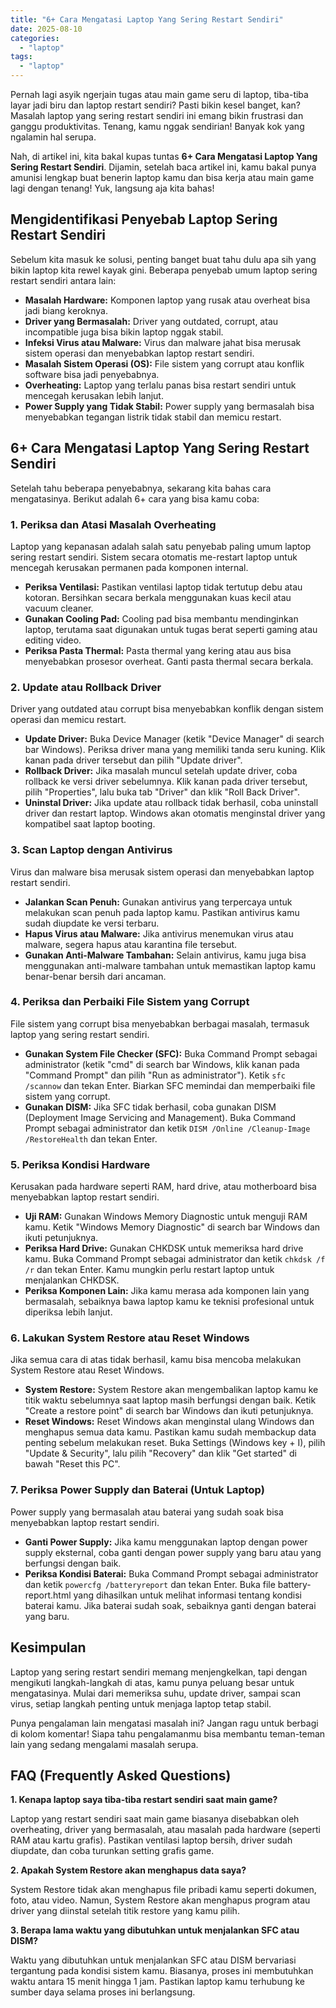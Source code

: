 ```yaml
---
title: "6+ Cara Mengatasi Laptop Yang Sering Restart Sendiri"
date: 2025-08-10
categories: 
  - "laptop"
tags: 
  - "laptop"
---
```


Pernah lagi asyik ngerjain tugas atau main game seru di laptop, tiba-tiba layar jadi biru dan laptop restart sendiri? Pasti bikin kesel banget, kan? Masalah laptop yang sering restart sendiri ini emang bikin frustrasi dan ganggu produktivitas. Tenang, kamu nggak sendirian! Banyak kok yang ngalamin hal serupa.

Nah, di artikel ini, kita bakal kupas tuntas **6+ Cara Mengatasi Laptop Yang Sering Restart Sendiri**. Dijamin, setelah baca artikel ini, kamu bakal punya amunisi lengkap buat benerin laptop kamu dan bisa kerja atau main game lagi dengan tenang! Yuk, langsung aja kita bahas!

## Mengidentifikasi Penyebab Laptop Sering Restart Sendiri

Sebelum kita masuk ke solusi, penting banget buat tahu dulu apa sih yang bikin laptop kita rewel kayak gini. Beberapa penyebab umum laptop sering restart sendiri antara lain:

- **Masalah Hardware:** Komponen laptop yang rusak atau overheat bisa jadi biang keroknya.
- **Driver yang Bermasalah:** Driver yang outdated, corrupt, atau incompatible juga bisa bikin laptop nggak stabil.
- **Infeksi Virus atau Malware:** Virus dan malware jahat bisa merusak sistem operasi dan menyebabkan laptop restart sendiri.
- **Masalah Sistem Operasi (OS):** File sistem yang corrupt atau konflik software bisa jadi penyebabnya.
- **Overheating:** Laptop yang terlalu panas bisa restart sendiri untuk mencegah kerusakan lebih lanjut.
- **Power Supply yang Tidak Stabil:** Power supply yang bermasalah bisa menyebabkan tegangan listrik tidak stabil dan memicu restart.

## 6+ Cara Mengatasi Laptop Yang Sering Restart Sendiri

Setelah tahu beberapa penyebabnya, sekarang kita bahas cara mengatasinya. Berikut adalah 6+ cara yang bisa kamu coba:

### 1\. Periksa dan Atasi Masalah Overheating

Laptop yang kepanasan adalah salah satu penyebab paling umum laptop sering restart sendiri. Sistem secara otomatis me-restart laptop untuk mencegah kerusakan permanen pada komponen internal.

- **Periksa Ventilasi:** Pastikan ventilasi laptop tidak tertutup debu atau kotoran. Bersihkan secara berkala menggunakan kuas kecil atau vacuum cleaner.
- **Gunakan Cooling Pad:** Cooling pad bisa membantu mendinginkan laptop, terutama saat digunakan untuk tugas berat seperti gaming atau editing video.
- **Periksa Pasta Thermal:** Pasta thermal yang kering atau aus bisa menyebabkan prosesor overheat. Ganti pasta thermal secara berkala.

### 2\. Update atau Rollback Driver

Driver yang outdated atau corrupt bisa menyebabkan konflik dengan sistem operasi dan memicu restart.

- **Update Driver:** Buka Device Manager (ketik "Device Manager" di search bar Windows). Periksa driver mana yang memiliki tanda seru kuning. Klik kanan pada driver tersebut dan pilih "Update driver".
- **Rollback Driver:** Jika masalah muncul setelah update driver, coba rollback ke versi driver sebelumnya. Klik kanan pada driver tersebut, pilih "Properties", lalu buka tab "Driver" dan klik "Roll Back Driver".
- **Uninstal Driver:** Jika update atau rollback tidak berhasil, coba uninstall driver dan restart laptop. Windows akan otomatis menginstal driver yang kompatibel saat laptop booting.

### 3\. Scan Laptop dengan Antivirus

Virus dan malware bisa merusak sistem operasi dan menyebabkan laptop restart sendiri.

- **Jalankan Scan Penuh:** Gunakan antivirus yang terpercaya untuk melakukan scan penuh pada laptop kamu. Pastikan antivirus kamu sudah diupdate ke versi terbaru.
- **Hapus Virus atau Malware:** Jika antivirus menemukan virus atau malware, segera hapus atau karantina file tersebut.
- **Gunakan Anti-Malware Tambahan:** Selain antivirus, kamu juga bisa menggunakan anti-malware tambahan untuk memastikan laptop kamu benar-benar bersih dari ancaman.

### 4\. Periksa dan Perbaiki File Sistem yang Corrupt

File sistem yang corrupt bisa menyebabkan berbagai masalah, termasuk laptop yang sering restart sendiri.

- **Gunakan System File Checker (SFC):** Buka Command Prompt sebagai administrator (ketik "cmd" di search bar Windows, klik kanan pada "Command Prompt" dan pilih "Run as administrator"). Ketik `sfc /scannow` dan tekan Enter. Biarkan SFC memindai dan memperbaiki file sistem yang corrupt.
- **Gunakan DISM:** Jika SFC tidak berhasil, coba gunakan DISM (Deployment Image Servicing and Management). Buka Command Prompt sebagai administrator dan ketik `DISM /Online /Cleanup-Image /RestoreHealth` dan tekan Enter.

### 5\. Periksa Kondisi Hardware

Kerusakan pada hardware seperti RAM, hard drive, atau motherboard bisa menyebabkan laptop restart sendiri.

- **Uji RAM:** Gunakan Windows Memory Diagnostic untuk menguji RAM kamu. Ketik "Windows Memory Diagnostic" di search bar Windows dan ikuti petunjuknya.
- **Periksa Hard Drive:** Gunakan CHKDSK untuk memeriksa hard drive kamu. Buka Command Prompt sebagai administrator dan ketik `chkdsk /f /r` dan tekan Enter. Kamu mungkin perlu restart laptop untuk menjalankan CHKDSK.
- **Periksa Komponen Lain:** Jika kamu merasa ada komponen lain yang bermasalah, sebaiknya bawa laptop kamu ke teknisi profesional untuk diperiksa lebih lanjut.

### 6\. Lakukan System Restore atau Reset Windows

Jika semua cara di atas tidak berhasil, kamu bisa mencoba melakukan System Restore atau Reset Windows.

- **System Restore:** System Restore akan mengembalikan laptop kamu ke titik waktu sebelumnya saat laptop masih berfungsi dengan baik. Ketik "Create a restore point" di search bar Windows dan ikuti petunjuknya.
- **Reset Windows:** Reset Windows akan menginstal ulang Windows dan menghapus semua data kamu. Pastikan kamu sudah membackup data penting sebelum melakukan reset. Buka Settings (Windows key + I), pilih "Update & Security", lalu pilih "Recovery" dan klik "Get started" di bawah "Reset this PC".

### 7\. Periksa Power Supply dan Baterai (Untuk Laptop)

Power supply yang bermasalah atau baterai yang sudah soak bisa menyebabkan laptop restart sendiri.

- **Ganti Power Supply:** Jika kamu menggunakan laptop dengan power supply eksternal, coba ganti dengan power supply yang baru atau yang berfungsi dengan baik.
- **Periksa Kondisi Baterai:** Buka Command Prompt sebagai administrator dan ketik `powercfg /batteryreport` dan tekan Enter. Buka file battery-report.html yang dihasilkan untuk melihat informasi tentang kondisi baterai kamu. Jika baterai sudah soak, sebaiknya ganti dengan baterai yang baru.

## Kesimpulan

Laptop yang sering restart sendiri memang menjengkelkan, tapi dengan mengikuti langkah-langkah di atas, kamu punya peluang besar untuk mengatasinya. Mulai dari memeriksa suhu, update driver, sampai scan virus, setiap langkah penting untuk menjaga laptop tetap stabil.

Punya pengalaman lain mengatasi masalah ini? Jangan ragu untuk berbagi di kolom komentar! Siapa tahu pengalamanmu bisa membantu teman-teman lain yang sedang mengalami masalah serupa.

## FAQ (Frequently Asked Questions)

**1\. Kenapa laptop saya tiba-tiba restart sendiri saat main game?**

Laptop yang restart sendiri saat main game biasanya disebabkan oleh overheating, driver yang bermasalah, atau masalah pada hardware (seperti RAM atau kartu grafis). Pastikan ventilasi laptop bersih, driver sudah diupdate, dan coba turunkan setting grafis game.

**2\. Apakah System Restore akan menghapus data saya?**

System Restore tidak akan menghapus file pribadi kamu seperti dokumen, foto, atau video. Namun, System Restore akan menghapus program atau driver yang diinstal setelah titik restore yang kamu pilih.

**3\. Berapa lama waktu yang dibutuhkan untuk menjalankan SFC atau DISM?**

Waktu yang dibutuhkan untuk menjalankan SFC atau DISM bervariasi tergantung pada kondisi sistem kamu. Biasanya, proses ini membutuhkan waktu antara 15 menit hingga 1 jam. Pastikan laptop kamu terhubung ke sumber daya selama proses ini berlangsung.
